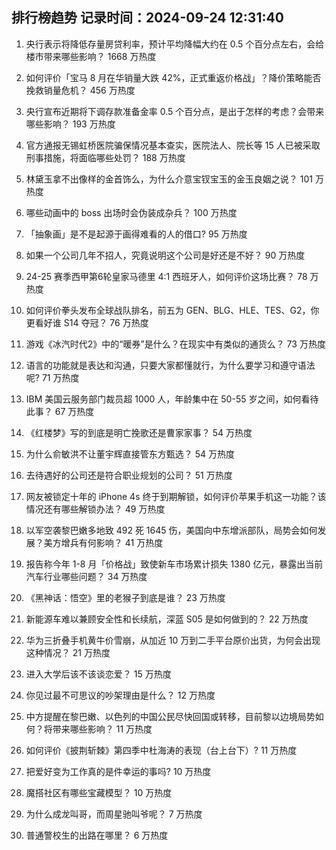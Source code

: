 
## 排行榜趋势 记录时间：2024-09-24 12:31:40
  
  1. 央行表示将降低存量房贷利率，预计平均降幅大约在 0.5 个百分点左右，会给楼市带来哪些影响？ 1668 万热度
    
  2. 如何评价「宝马 8 月在华销量大跌 42%，正式重返价格战」？降价策略能否挽救销量危机？ 456 万热度
    
  3. 央行宣布近期将下调存款准备金率 0.5 个百分点，是出于怎样的考虑？会带来哪些影响？ 193 万热度
    
  4. 官方通报无锡虹桥医院骗保情况基本查实，医院法人、院长等 15 人已被采取刑事措施，将面临哪些处罚？ 188 万热度
    
  5. 林黛玉拿不出像样的金首饰么，为什么介意宝钗宝玉的金玉良姻之说？ 101 万热度
    
  6. 哪些动画中的 boss 出场时会伪装成杂兵？ 100 万热度
    
  7. 「抽象画」是不是起源于画得难看的人的借口? 95 万热度
    
  8. 如果一个公司几年不招人，究竟说明这个公司是好还是不好？ 90 万热度
    
  9. 24-25 赛季西甲第6轮皇家马德里 4:1 西班牙人，如何评价这场比赛？ 78 万热度
    
  10. 如何评价拳头发布全球战队排名，前五为 GEN、BLG、HLE、TES、G2，你更看好谁 S14 夺冠？ 76 万热度
    
  11. 游戏《冰汽时代2》中的“暖券”是什么？在现实中有类似的通货么？ 73 万热度
    
  12. 语言的功能就是表达和沟通，只要大家都懂就行，为什么要学习和遵守语法呢? 71 万热度
    
  13. IBM 美国云服务部门裁员超 1000 人，年龄集中在 50-55 岁之间，如何看待此事？ 67 万热度
    
  14. 《红楼梦》写的到底是明亡挽歌还是曹家家事？ 54 万热度
    
  15. 为什么俞敏洪不让董宇辉直接管东方甄选？ 54 万热度
    
  16. 去待遇好的公司还是符合职业规划的公司？ 51 万热度
    
  17. 网友被锁定十年的 iPhone 4s 终于到期解锁，如何评价苹果手机这一功能？该情况还有哪些解锁办法？ 49 万热度
    
  18. 以军空袭黎巴嫩多地致 492 死 1645 伤，美国向中东增派部队，局势会如何发展？美方增兵有何影响？ 41 万热度
    
  19. 报告称今年 1-8 月「价格战」致使新车市场累计损失 1380 亿元，暴露出当前汽车行业哪些问题？ 34 万热度
    
  20. 《黑神话：悟空》里的老猴子到底是谁？ 23 万热度
    
  21. 新能源车难以兼顾安全性和长续航，深蓝 S05 是如何做到的？ 22 万热度
    
  22. 华为三折叠手机黄牛价雪崩，从加近 10 万到二手平台原价出货，为何会出现这种情况？ 21 万热度
    
  23. 进入大学后该不该谈恋爱？ 15 万热度
    
  24. 你见过最不可思议的吵架理由是什么？ 12 万热度
    
  25. 中方提醒在黎巴嫩、以色列的中国公民尽快回国或转移，目前黎以边境局势如何？将带来哪些影响？ 11 万热度
    
  26. 如何评价《披荆斩棘》第四季中杜海涛的表现（台上台下）? 11 万热度
    
  27. 把爱好变为工作真的是件幸运的事吗? 10 万热度
    
  28. 魔搭社区有哪些宝藏模型？ 10 万热度
    
  29. 为什么成龙叫哥，而周星驰叫爷呢？ 7 万热度
    
  30. 普通警校生的出路在哪里？ 6 万热度
    